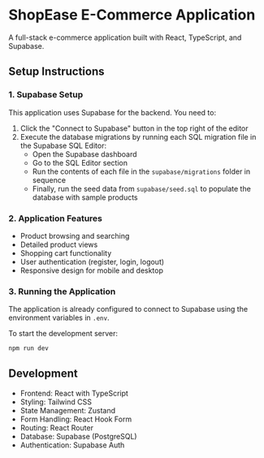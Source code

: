 # ShopEase E-Commerce Application

A full-stack e-commerce application built with React, TypeScript, and Supabase.

## Setup Instructions

### 1. Supabase Setup

This application uses Supabase for the backend. You need to:

1. Click the "Connect to Supabase" button in the top right of the editor
2. Execute the database migrations by running each SQL migration file in the Supabase SQL Editor:
   - Open the Supabase dashboard
   - Go to the SQL Editor section
   - Run the contents of each file in the `supabase/migrations` folder in sequence
   - Finally, run the seed data from `supabase/seed.sql` to populate the database with sample products

### 2. Application Features

- Product browsing and searching
- Detailed product views 
- Shopping cart functionality
- User authentication (register, login, logout)
- Responsive design for mobile and desktop

### 3. Running the Application

The application is already configured to connect to Supabase using the environment variables in `.env`.

To start the development server:

```bash
npm run dev
```

## Development

- Frontend: React with TypeScript
- Styling: Tailwind CSS
- State Management: Zustand
- Form Handling: React Hook Form
- Routing: React Router
- Database: Supabase (PostgreSQL)
- Authentication: Supabase Auth